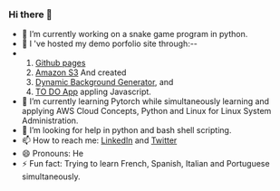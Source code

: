 ### Hi there 👋 


- 🔭 I’m currently working on a snake game program in python.
- 🌱 I 've hosted my demo porfolio site through:--
- 1) <a href ="https://rupakbhandari.com.np/">Github pages</a>
  2) <a href ="https://rupak-portfolio-site.s3.amazonaws.com/index.html">Amazon S3</a>
  And created
  1) <a href ="irkghub.github.io/BackgroundGenerator/">Dynamic Background Generator</a>, and 
  2) <a href ="rkghub.github.io/thingsToDo">TO DO App</a> appling Javascript.
- 🌱 I’m currently learning Pytorch while simultaneously learning and applying AWS Cloud Concepts, Python and Linux for Linux System Administration.
- 🤔 I’m looking for help in python and bash shell scripting.
- 📫 How to reach me: <a href="https://www.linkedin.com/in/link-to-rupak/">LinkedIn</a> and <a href ="https://twitter.com/RupakTweetsHere">Twitter</a>
- 😄 Pronouns: He
- ⚡ Fun fact: Trying to learn French, Spanish, Italian and Portuguese simultaneously.

